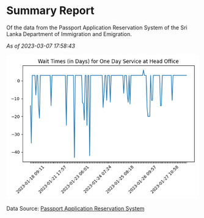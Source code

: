 # Summary Report

Of the data from the Passport Application Reservation System of the Sri Lanka Department of Immigration and Emigration.

*As of 2023-03-07 17:58:43*

![Wait Time Chart](summary.wait_time_chart.png)

Data Source: [Passport Application Reservation System](https://eservices.immigration.gov.lk:8443/appointment/pages/reservationApplication.xhtml)